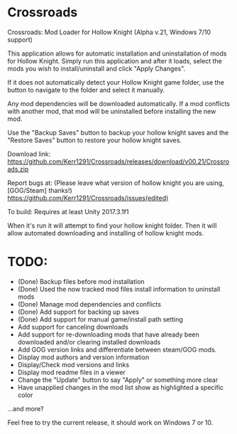 # Crossroads
Crossroads: Mod Loader for Hollow Knight (Alpha v.21, Windows 7/10 support)

This application allows for automatic installation and uninstallation of mods for Hollow Knight. Simply run this application and after it loads, select the mods you wish to install/uninstall and click "Apply Changes".

If it does not automatically detect your Hollow Knight game folder, use the button to navigate to the folder and select it manually.

Any mod dependencies will be downloaded automatically. If a mod conflicts with another mod, that mod will be uninstalled before installing the new mod.

Use the "Backup Saves" button to backup your hollow knight saves and the "Restore Saves" button to restore your hollow knight saves.

Download link: https://github.com/Kerr1291/Crossroads/releases/download/v00.21/Crossroads.zip

Report bugs at: (Please leave what version of hollow knight you are using, [GOG/Steam] thanks!)
https://github.com/Kerr1291/Crossroads/issues(edited)


To build: Requires at least Unity 2017.3.1f1

When it's run it will attempt to find your hollow knight folder. 
Then it will allow automated downloading and installing of hollow knight mods.

# TODO:

  * (Done) Backup files before mod installation
  * (Done) Used the now tracked mod files install information to uninstall mods
  * (Done) Manage mod dependencies and conflicts
  * (Done) Add support for backing up saves
  * (Done) Add support for manual game/install path setting
  * Add support for canceling downloads
  * Add support for re-downloading mods that have already been downloaded and/or clearing installed downloads
  * Add GOG version links and differentiate between steam/GOG mods.
  * Display mod authors and version information
  * Display/Check mod versions and links
  * Display mod readme files in a viewer
  * Change the "Update" button to say "Apply" or something more clear
  * Have unapplied changes in the mod list show as highlighted a specific color

...and more?


Feel free to try the current release, it should work on Windows 7 or 10.
